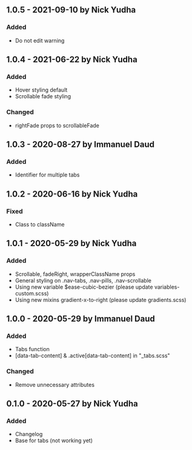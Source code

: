 ## 1.0.5 - 2021-09-10 by Nick Yudha

### Added

- Do not edit warning

## 1.0.4 - 2021-06-22 by Nick Yudha

### Added

- Hover styling default
- Scrollable fade styling

### Changed

- rightFade props to scrollableFade

## 1.0.3 - 2020-08-27 by Immanuel Daud

### Added

- Identifier for multiple tabs

## 1.0.2 - 2020-06-16 by Nick Yudha

### Fixed

- Class to className

## 1.0.1 - 2020-05-29 by Nick Yudha

### Added

- Scrollable, fadeRight, wrapperClassName props
- General styling on .nav-tabs, .nav-pills, .nav-scrollable
- Using new variable \$ease-cubic-bezier (please update variables-custom.scss)
- Using new mixins gradient-x-to-right (please update gradients.scss)

## 1.0.0 - 2020-05-29 by Immanuel Daud

### Added

- Tabs function
- [data-tab-content] & .active[data-tab-content] in "\_tabs.scss"

### Changed

- Remove unnecessary attributes

## 0.1.0 - 2020-05-27 by Nick Yudha

### Added

- Changelog
- Base for tabs (not working yet)
